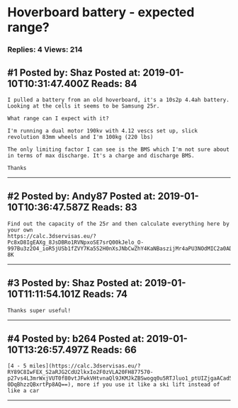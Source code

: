 # Hoverboard battery - expected range?

### Replies: 4 Views: 214

## \#1 Posted by: Shaz Posted at: 2019-01-10T10:31:47.400Z Reads: 84

```
I pulled a battery from an old hoverboard, it's a 10s2p 4.4ah battery. Looking at the cells it seems to be Samsung 25r. 

What range can I expect with it?

I'm running a dual motor 190kv with 4.12 vescs set up, slick revolution 83mm wheels and I'm 100kg (220 lbs)

The only limiting factor I can see is the BMS which I'm not sure about in terms of max discharge. It's a charge and discharge BMS. 

Thanks
```

---
## \#2 Posted by: Andy87 Posted at: 2019-01-10T10:36:47.587Z Reads: 83

```
Find out the capacity of the 25r and then calculate everything here by your own
https://calc.3dservisas.eu/?Pc8xD8IgEAXg_8JsDBRo1RVNpxoSE7srQ00kJelo_O-997Bu3z2O4_ioR5jUSb1fZVY7Ka5S2H0nXsJNbCwZhY4KaNBaszijMr4aPU3NOdMIC2a0ADp9vVci0oaKmzjKehJhS_4HPSeeUxfRQZN3XHdwDr9JmWt3zOIMOxI_qO_nwBjNaVy4NeLUD9tvUj9iBSye8NpRq-8K
```

---
## \#3 Posted by: Shaz Posted at: 2019-01-10T11:11:54.101Z Reads: 74

```
Thanks super useful!
```

---
## \#4 Posted by: b264 Posted at: 2019-01-10T13:26:57.497Z Reads: 66

```
[4 - 5 miles](https://calc.3dservisas.eu/?RY89C8IwFEX_S2aRJG2CdU2lkxIo2F0zVLA20FH877570-p27vs4L3mrWxjVUT0f80vtJFwkVHtvnaQl9JKMJkZBSwogq0u5RTJluo1_ptUIZjgaACad5l6O_arLcRNnqipHRNETf6L7yD7pJHTQxCvWa_AUVtPEZ3vW4gyuiWg7XUZZxnAaFsjgTd15-0DqBhzzQBxrtPp8AQ==), more if you use it like a ski lift instead of like a car
```

---
